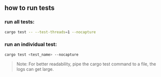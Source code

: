 ## how to run tests
### run all tests:
```bash
cargo test -- --test-threads=1 --nocapture
```

### run an individual test:
```bash
cargo test <test_name> --nocapture
```

> Note: For better readability, pipe the cargo test command to a file, the logs can get large.